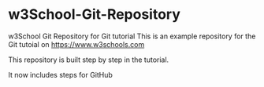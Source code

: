 # w3School-Git-Repository

w3School Git Repository for Git tutorial
This is an example repository for the Git tutoial on https://www.w3schools.com

This repository is built step by step in the tutorial.

It now includes steps for GitHub
